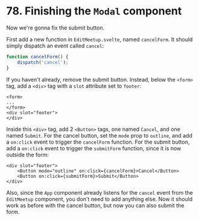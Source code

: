 # 78. Finishing the `Modal` component

Now we're gonna fix the submit button.

First add a new function in `EditMeetup.svelte`, named `cancelForm`.
It should simply dispatch an event called `cancel`:

```js
function cancelForm() {
    dispatch('cancel');
}
```

If you haven't already, remove the submit button.
Instead, below the `<form>` tag, add a `<div>` tag with a `slot` attribute set to `footer`:

```svelte
<form>
...
</form>
<div slot="footer">
</div>
```

Inside this `<div>` tag, add 2 `<Button>` tags, one named `Cancel`, and one named `Submit`.
For the cancel button, set the `mode` prop to `outline`, and add a `on:click` event to trigger the `cancelForm` function.
For the submit button, add a `on:click` event to trigger the `submitForm` function, since it is now outside the form:

```svelte
<div slot="footer">
    <Button mode="outline" on:click={cancelForm}>Cancel</Button>
    <Button on:click={submitForm}>Submit</Button>
</div>
```

Also, since the `App` component already listens for the `cancel` event from the `EditMeetup` component, you don't need to add anything else.
Now it should work as before with the cancel button, but now you can also submit the form.
